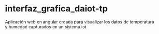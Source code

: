 # interfaz_grafica_daiot-tp
Aplicación web en angular creada para visualizar los datos de temperatura y humedad capturados en un sistema iot
